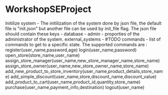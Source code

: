 # WorkshopSEProject
Initilize system -
The initilization of the system done by json file, the default file is "init.json" but another file can be used by init_file flag.
The json file should contain these keys -
database -
admin - proporties of the administrator of the system.
external_systems - #TODO
commands - list of commands to get to a specific state. The supported commands are :
register(user_name,password,age)
login(user_name,password)
open_store(store_name,user_name)
assign_store_manager(user_name,new_store_manager_name,store_name)
assign_store_owner(user_name,new_store_owner_name,store_name)
add_new_product_to_store_inventory(user_name,product_details,store_name)
add_simple_discount(user_name,store,discount_name,discount_value)
add_product_to_cart(user_name,product_id,quantity,store_name)
purchase(user_name,payment_info,destination)
logout(user_name)
